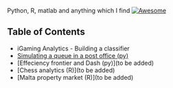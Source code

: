 Python, R, matlab and anything which I find [![Awesome](https://cdn.rawgit.com/sindresorhus/awesome/d7305f38d29fed78fa85652e3a63e154dd8e8829/media/badge.svg)](https://github.com/sindresorhus/awesome)

## Table of Contents
  - iGaming Analytics - Building a classifier
  - [Simulating a queue in a post office (py)](https://github.com/zerafachris/playGround/blob/master/published/Queueing/Queueing.ipynb)
  - [Effeciency frontier and Dash (py)](to be added)
  - [Chess analytics (R)](to be added)
  - [Malta property market (R)](to be added)
